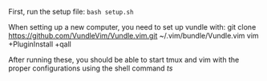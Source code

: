 First, run the setup file: 
`bash setup.sh`

When setting up a new computer, you need to set up vundle with:
git clone https://github.com/VundleVim/Vundle.vim.git ~/.vim/bundle/Vundle.vim
vim +PluginInstall +qall

After running these, you should be able to start tmux and vim with the proper configurations using the shell command *ts* 
